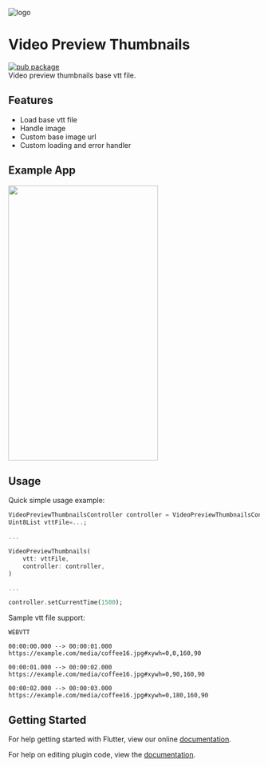 ![logo](https://github.com/user-attachments/assets/e47b425d-0315-4a5b-a11c-cbb86940c375)

# Video Preview Thumbnails
[![pub package](https://img.shields.io/pub/v/video_preview_thumbnails.svg)](https://pub.dev/packages/video_preview_thumbnails)</br>
Video preview thumbnails base vtt file.

## Features
* Load base vtt file
* Handle image
* Custom base image url
* Custom loading and error handler

## Example App
<img src="https://raw.githubusercontent.com/mbfakourii/video_preview_thumbnails/master/example/screenshots/example.gif" width="300" height="550" />

## Usage
Quick simple usage example:

```dart
VideoPreviewThumbnailsController controller = VideoPreviewThumbnailsController();
Uint8List vttFile=...;

...

VideoPreviewThumbnails(
    vtt: vttFile,
    controller: controller,
)

...

controller.setCurrentTime(1500);
```

Sample vtt file support:

```text
WEBVTT

00:00:00.000 --> 00:00:01.000
https://example.com/media/coffee16.jpg#xywh=0,0,160,90

00:00:01.000 --> 00:00:02.000
https://example.com/media/coffee16.jpg#xywh=0,90,160,90

00:00:02.000 --> 00:00:03.000
https://example.com/media/coffee16.jpg#xywh=0,180,160,90
```

## Getting Started

For help getting started with Flutter, view our online
[documentation](https://flutter.io/).

For help on editing plugin code, view
the [documentation](https://flutter.io/platform-plugins/#edit-code).

